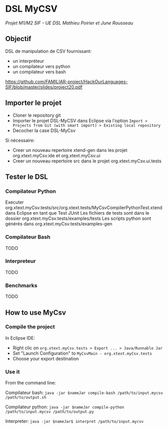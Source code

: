 # DSL MyCSV
*Projet M1/M2 SIF - UE DSL*
*Mathieu Poirier et June Rousseau*

## Objectif

DSL de manipulation de CSV fournissant:
- un interpréteur
- un compilateur vers python
- un compilateur vers bash

https://github.com/FAMILIAR-project/HackOurLanguages-SIF/blob/master/slides/project20.pdf

## Importer le projet
- Cloner le repository git
- Importer le projet DSL-MyCSV dans Eclipse via l'option `Import > Projects from Git (with smart import) > Existing local repository`
- Decocher la case DSL-MyCsv

Si nécessaire:
- Creer un nouveau repertoire xtend-gen dans les projet org.xtext.myCsv.ide et org.xtext.myCsv.ui
- Creer un nouveau repertoire src dans le projet org.xtext.myCsv.ui.tests

## Tester le DSL
### Compilateur Python
Executer org.xtext.myCsv.tests/src/org.xtext.tests/MyCsvCompilerPythonTest.xtend dans Eclipse en tant que Test JUnit
Les fichiers de tests sont dans le dossier org.xtext.myCsv.tests/examples/tests
Les scripts python sont générés dans org.xtext.myCsv.tests/examples-gen

### Compilateur Bash
TODO

### Interpreteur
TODO

### Benchmarks
TODO

## How to use MyCsv

### Compile the project
In Eclipse IDE:
- Right clic on `org.xtext.myCsv.tests > Export ... > Java/Runnable Jar`
- Set "Launch Configuration" to `MyCsvMain - org.xtext.myCsv.tests`
- Choose your export destination

### Use it
From the command line:

Compilateur bash: `java -jar $nameJar compile-bash /path/to/input.mycsv /path/to/output.sh`

Compilateur python:  `java -jar $nameJar compile-python /path/to/input.mycsv /path/to/output.py`

Interpreter: `java -jar $nameJar$ interpret /path/to/input.mycsv`
